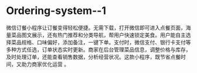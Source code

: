 # Ordering-system--1
微信订餐小程序让订餐变得轻松便捷。无需下载，打开微信即可进入点餐页面，海量菜品图文展示，还有热门推荐和分类导航，帮用户快速锁定美食。用户能自主选择菜品规格、口味偏好，添加备注，一键下单。支付时，微信支付、银行卡支付等多种方式任选，订单状态实时更新。商家在后台管理菜品信息，调整价格与库存，及时处理订单，还能查看销售数据，分析经营状况。这款小程序，既节省点餐时间，又助力商家优化运营 。
